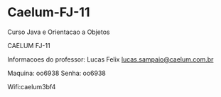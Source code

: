 # Caelum-FJ-11

Curso Java e Orientacao a Objetos

CAELUM FJ-11


Informacoes do professor:
Lucas Felix
lucas.sampaio@caelum.com.br

Maquina: oo6938
Senha:	 oo6938

Wifi:caelum3bf4
